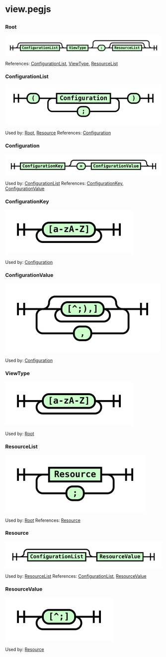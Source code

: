 
# view.pegjs

## 


### Root

![Root](./view/Root.svg)

References: [ConfigurationList](#ConfigurationList), [ViewType](#ViewType), [ResourceList](#ResourceList)

### ConfigurationList

![ConfigurationList](./view/ConfigurationList.svg)

Used by: [Root](#Root), [Resource](#Resource)
References: [Configuration](#Configuration)

### Configuration

![Configuration](./view/Configuration.svg)

Used by: [ConfigurationList](#ConfigurationList)
References: [ConfigurationKey](#ConfigurationKey), [ConfigurationValue](#ConfigurationValue)

### ConfigurationKey

![ConfigurationKey](./view/ConfigurationKey.svg)

Used by: [Configuration](#Configuration)

### ConfigurationValue

![ConfigurationValue](./view/ConfigurationValue.svg)

Used by: [Configuration](#Configuration)

### ViewType

![ViewType](./view/ViewType.svg)

Used by: [Root](#Root)

### ResourceList

![ResourceList](./view/ResourceList.svg)

Used by: [Root](#Root)
References: [Resource](#Resource)

### Resource

![Resource](./view/Resource.svg)

Used by: [ResourceList](#ResourceList)
References: [ConfigurationList](#ConfigurationList), [ResourceValue](#ResourceValue)

### ResourceValue

![ResourceValue](./view/ResourceValue.svg)

Used by: [Resource](#Resource)

